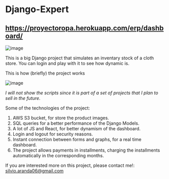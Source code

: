 # Django-Expert

## https://proyectoropa.herokuapp.com/erp/dashboard/

![image](https://user-images.githubusercontent.com/71708004/141700366-e0c1b301-0df4-47b4-a105-533ad6c444f8.png)

This is a big Django project that simulates an inventary stock of a cloth store. You can login and play with it to see how dynamic is.

This is how (briefly) the project works

![image](https://user-images.githubusercontent.com/71708004/141700378-2798296f-1418-43b1-b960-746bf18da961.png)

*I will not show the scripts since it is part of a set of projects that I plan to sell in the future.*

Some of the technologies of the project:
1. AWS S3 bucket, for store the product images.
2. SQL queries for a better performance of the Django Models.
3. A lot of JS and React, for better dynamism of the dashboard.
4. Login and logout for security reasons.
5. Instant connection between forms and graphs, for a real time dashboard.
6. The project allows payments in installments, charging the installments automatically in the corresponding months.

If you are interested more on this project, please contact me!: silvio.aranda06@gmail.com

